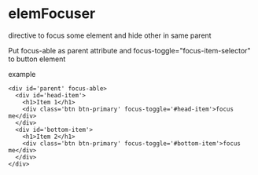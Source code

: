 # elemFocuser
directive to focus some element and hide other in same parent

Put focus-able as parent attribute
and focus-toggle="focus-item-selector" to button element

example

```
<div id='parent' focus-able>
  <div id='head-item'>
    <h1>Item 1</h1>
    <div class='btn btn-primary' focus-toggle='#head-item'>focus me</div>
  </div>
  <div id='bottom-item'>
    <h1>Item 2</h1>
    <div class='btn btn-primary' focus-toggle='#bottom-item'>focus me</div>
  </div>
</div>
```
